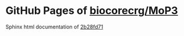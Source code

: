 GitHub Pages of [biocorecrg/MoP3](https://github.com/biocorecrg/MoP3.git)
===
Sphinx html documentation of [2b28fd71](https://github.com/biocorecrg/MoP3/tree/2b28fd711ff60e56a4e4fbfdc4ad5d9b2a3c4d6f)
